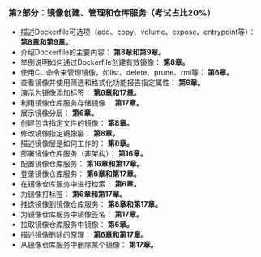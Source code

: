 ### 第2部分：镜像创建、管理和仓库服务（考试占比20%）

+ 描述Dockerfile可选项（add、copy、volume、expose、entrypoint等）： **第8章和第9章。**
+ 介绍Dockerfile的主要内容： **第8章和第9章。**
+ 举例说明如何通过Dockerfile创建有效镜像： **第8章。**
+ 使用CLI命令来管理镜像，如list、delete、prune、rmi等： **第6章。**
+ 查看镜像并使用筛选和格式化功能报告指定属性： **第6章。**
+ 演示为镜像添加标签： **第6章和17章。**
+ 利用镜像仓库服务存储镜像： **第17章。**
+ 展示镜像分层： **第6章。**
+ 创建包含指定文件的镜像： **第8章。**
+ 修改镜像指定镜像层： **第8章。**
+ 描述镜像层是如何工作的： **第8章。**
+ 部署镜像仓库服务（非架构）： **第16章。**
+ 配置镜像仓库服务： **第16章和第17章。**
+ 登录镜像仓库服务： **第6章和第17章。**
+ 在镜像仓库服务中进行检索： **第6章。**
+ 为镜像打标签： **第6章和第17章。**
+ 推送镜像到镜像仓库服务： **第8章和第17章。**
+ 为镜像仓库服务中镜像签名： **第17章。**
+ 拉取镜像仓库服务中镜像： **第6章。**
+ 描述镜像删除的原理： **第6章和第17章。**
+ 从镜像仓库服务中删除某个镜像： **第17章。**

